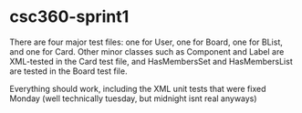 # csc360-sprint1

There are four major test files: one for User, one for Board, one for BList, and one for Card. Other minor classes such as Component and Label are XML-tested in the Card test file, and HasMembersSet and HasMembersList are tested in the Board test file.

Everything should work, including the XML unit tests that were fixed Monday (well technically tuesday, but midnight isnt real anyways)